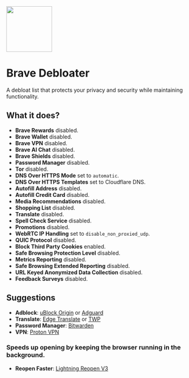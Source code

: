 <img src="https://github.com/user-attachments/assets/66330013-9cc9-4a9b-8ba9-cfda5b6340dd" width="120" />

# Brave Debloater
A debloat list that protects your privacy and security while maintaining functionality.

## What it does?

- **Brave Rewards** disabled.
- **Brave Wallet** disabled.
- **Brave VPN** disabled.
- **Brave AI Chat** disabled.
- **Brave Shields** disabled.
- **Password Manager** disabled.
- **Tor** disabled.
- **DNS Over HTTPS Mode** set to `automatic`.
- **DNS Over HTTPS Templates** set to Cloudflare DNS.
- **Autofill Address** disabled.
- **Autofill Credit Card** disabled.
- **Media Recommendations** disabled.
- **Shopping List** disabled.
- **Translate** disabled.
- **Spell Check Service** disabled.
- **Promotions** disabled.
- **WebRTC IP Handling** set to `disable_non_proxied_udp`.
- **QUIC Protocol** disabled.
- **Block Third Party Cookies** enabled.
- **Safe Browsing Protection Level** disabled.
- **Metrics Reporting** disabled.
- **Safe Browsing Extended Reporting** disabled.
- **URL Keyed Anonymized Data Collection** disabled.
- **Feedback Surveys** disabled.

## Suggestions

- **Adblock**: [uBlock Origin](https://chromewebstore.google.com/detail/ublock-origin/cjpalhdlnbpafiamejdnhcphjbkeiagm) or [Adguard](https://chromewebstore.google.com/detail/adguard-reklam-engelleyic/bgnkhhnnamicmpeenaelnjfhikgbkllg)
- **Translate**: [Edge Translate](https://github.com/EdgeTranslate/EdgeTranslate) or [TWP](https://github.com/FilipePS/Traduzir-paginas-web)
- **Password Manager**: [Bitwarden](https://chromewebstore.google.com/detail/bitwarden-parola-y%C3%B6netici/nngceckbapebfimnlniiiahkandclblb)
- **VPN**: [Proton VPN](https://chromewebstore.google.com/detail/proton-vpn-fast-secure/jplgfhpmjnbigmhklmmbgecoobifkmpa)

### Speeds up opening by keeping the browser running in the background.
- **Reopen Faster**: [Lightning Reopen V3](https://chromewebstore.google.com/detail/lightning-reopen-v3/egchpomclkbegdfgkdmhmbhpanlahoda)
